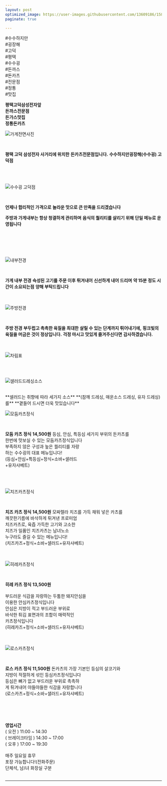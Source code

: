 ```yaml
---
layout: post
optimized_image: https://user-images.githubusercontent.com/13609186/158834851-5c5d7736-001b-448d-8bb6-eb99f2f16233.jpg
paginate: true

---
```


#수수하지만<br>
#굉장해<br>
#고덕<br>
#평택<br>
#수수굉<br>
#돈까스<br>
#돈카츠<br>
#전문점<br>
#정통<br>
#맛집<br>

**평택고덕삼성전자앞**<br>
**돈까스전문점**<br>
**돈가스맛집**<br>
**정통돈카츠**<br>


![가게전면사진](https://github.com/choijangwook/cjw/assets/13609186/a93f4325-53b1-47db-884d-ae5fa41673c2)

<br>

**평택 고덕 삼성전자 사거리에 위치한**
**돈카츠전문점입니다.**
**수수하지만굉장해(수수굉) 고덕점**
<br>
<br>
<br>
<br>

![수수굉 고덕점](https://github.com/choijangwook/cjw/assets/13609186/033cfa9e-2243-4033-966f-fb33ad3cde34)

<br>

**언제나 합리적인 가격으로**
**놀라운 맛으로 큰 만족을 드리겠습니다**

**주방과 가게내부는 항상 청결하게 관리하며**
**음식의 퀄리티를 살리기 위해** 
**단일 메뉴로 운영됩니다**

<br>
<br>
<br>
<br>

![내부전경](https://github.com/choijangwook/cjw/assets/13609186/6c94094a-112b-483f-8931-5453f78052e1)

<br>

**가게 내부 전경**
**숙성된 고기를 주문 이후 튀겨내어**
**신선하게 내어 드리며**
**약 15분 정도 시간이 소요되는점**
**양해 부탁드립니다**
<br>
<br>
<br>

![주방전경](https://github.com/choijangwook/cjw/assets/13609186/8b66e71c-5549-4cbc-b67b-999a5950fcaf)

<br>

**주방 전경**
**부두럽고 촉촉한 육질을 최대한**
**살릴 수 있는 단계까지 튀어내기에,**
**핑크빛의 육질을 머금은 것이 정상입니다.**
**걱정 마시고 맛있게 즐겨주신다면**
**감사하겠습니다.**
<br>
<br>
<br>

![차림표](https://github.com/choijangwook/cjw/assets/13609186/2eb15ec2-8d6a-4c72-93de-d2fb95c99457)

<br>
<br>

![샐러드드레싱소스](https://github.com/choijangwook/cjw/assets/13609186/160ad8af-423b-4e09-b5fc-7aa86248b213)

<br>
**셀러드는 취향에 따라 세가지 소스**
**(참깨 드레싱, 매운소스 드레싱, 유자 드레싱)를**
**곁들어 드시면 더욱 맛있습니다**

<br>

![모둠카츠정식](https://github.com/choijangwook/cjw/assets/13609186/dd423766-be89-4843-8e31-73b4bbf29d09)

<br>

**모둠 카츠 정식**
**14,500원**
등심, 안심, 특등심 세가지 부위의 돈카츠를<br>
한번에 맛보실 수 있는 모둠카츠정식입니다<br>
부족하지 않은 구성과 높은 퀄리티를 자랑<br>
하는 수수굉의 대표 메뉴입니다!<br>
(등심+안심+특등심+정식+소바+샐러드<br>
+유자샤베트)<br>
<br>
<br>
<br>

![치즈카츠정식](https://github.com/choijangwook/cjw/assets/13609186/f2fe9773-3f09-4447-b4fc-25d25089e55c)

<br>

**치즈 카츠 정식**
**14,500원**
모짜렐라 치즈를 가득 채워 넣은 카츠를<br>
깨끗한기름에 바삭하게 튀겨낸 프로미엄<br>
치즈카츠로, 육즙 가득한 고기와 고소한<br>
치즈가 일품인  치즈카츠는 남녀노소<br>
누구라도 즐길 수 있는 메뉴입니다!<br>
(치즈카즈+정식+소바+샐러드+유자샤베트)<br>
<br>
<br>

![히레카츠정식](https://github.com/choijangwook/cjw/assets/13609186/a7f59c9a-a088-4ef0-be45-cd6575d0df10)

<br>

**히레 카츠 정식**
**13,500원**
<br>
<br>
부드러운 식감을 자랑하는 두툼한 돼지안심을<br>
이용한 안심카츠정식입니다<br>
안심은 지방이 적고 부드러운 부위로<br>
바삭한 튀김 표면과의 조합이 매력적인<br> 
카츠정식입니다<br>
(히레카즈+정식+소바+샐러드+유자샤베트)<br>
<br>
<br>

![로스카츠정식](https://github.com/choijangwook/cjw/assets/13609186/9cbaef3c-a881-4676-b998-5970b52cc7c7)

<br>

**로스 카츠 정식**
**11,500원**
돈카츠의 가장 기본인 등심의 살코기와<br> 
지방이 적절하게 섞인 등심카츠정식입니다<br>
등심은 뼈가 없고 부드러운 부위로 촉촉하<br>
게 튀겨내어 야들야들한 식감을 자랑합니다<br>
(로스카츠+정식+소바+샐러드+유자샤베트)<br>
<br>
<br>
<br>
<br>

**영업시간**
<br>
( 오전 )  11:00 ~ 14:30<br>
( 브레이크타임 )  14:30 ~ 17:00<br>
( 오후 )  17:00 ~ 19:30<br>
<br>
매주 일요일 휴무<br>
포장 가능합니다!(전화주문)<br>
단체석, 남/녀 화장실 구분<br>
<br>




---
